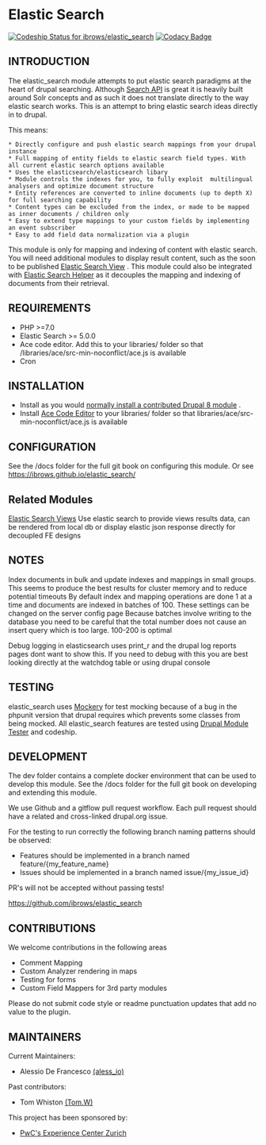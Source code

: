 # Elastic Search
[ ![Codeship Status for ibrows/elastic_search](https://app.codeship.com/projects/3ca0ef00-22a3-0135-eb40-52028c1190b7/status?branch=master)](https://app.codeship.com/projects/221747)
[ ![Codacy Badge](https://api.codacy.com/project/badge/Grade/d3396f1fe8104eac9a376952d37506a9)](https://www.codacy.com?utm_source=github.com&amp;utm_medium=referral&amp;utm_content=ibrows/elastic_search&amp;utm_campaign=Badge_Grade)


INTRODUCTION
------------

The elastic_search module attempts to put elastic search paradigms at the heart of drupal searching. Although [Search API](https://www.drupal.org/project/search_api) is great
it is heavily built around Solr concepts and as such it does not translate directly to the way elastic search works. This is an attempt to bring elastic search ideas directly in to drupal.

This means:

    * Directly configure and push elastic search mappings from your drupal instance
    * Full mapping of entity fields to elastic search field types. With all current elastic search options available
    * Uses the elasticsearch/elasticsearch libary
    * Module controls the indexes for you, to fully exploit  multilingual analysers and optimize document structure
    * Entity references are converted to inline documents (up to depth X) for full searching capability
    * Content types can be excluded from the index, or made to be mapped as inner documents / children only
    * Easy to extend type mappings to your custom fields by implementing an event subscriber
    * Easy to add field data normalization via a plugin

This module is only for mapping and indexing of content with elastic search. You will need additional modules to display result content, such as the soon to be published
[Elastic Search View](https://github.com/ibrows/elastic_search_view) .
This module could also be integrated with [Elastic Search Helper](https://www.drupal.org/project/elasticsearch_helper) as it decouples the mapping and indexing of documents from their retrieval.


REQUIREMENTS
------------

* PHP >=7.0
* Elastic Search >= 5.0.0
* Ace code editor. Add this to your libraries/ folder so that /libraries/ace/src-min-noconflict/ace.js is available
* Cron


INSTALLATION
------------

* Install as you would [normally install a contributed Drupal 8 module](https://drupal.org/documentation/install/modules-themes/modules-8) .
* Install [Ace Code Editor](https://ace.c9.io/) to your libraries/ folder so that libraries/ace/src-min-noconflict/ace.js is available


CONFIGURATION
-------------

See the /docs folder for the full git book on configuring this module.
Or see https://ibrows.github.io/elastic_search/


Related Modules
---------------

[Elastic Search Views](http://drupal.org/project/elastic_search_views)
Use elastic search to provide views results data, can be rendered from local db or display elastic json response directly for decoupled FE designs


NOTES
-----

Index documents in bulk and update indexes and mappings in small groups. This seems to produce the best results for cluster memory and to reduce potential timeouts
By default index and mapping operations are done 1 at a time and documents are indexed in batches of 100. These settings can be changed on the server config page
Because batches involve writing to the database you need to be careful that the total number does not cause an insert query which is too large. 100-200 is optimal

Debug logging in elasticsearch uses print_r and the drupal log reports pages dont want to show this. If you need to debug with this you are best looking directly at the watchdog table or using drupal console


TESTING
-------

elastic_search uses [Mockery](http://docs.mockery.io) for test mocking because of a bug in the phpunit version that drupal requires which prevents some classes from being mocked.
All elastic_search features are tested using [Drupal Module Tester](https://github.com/ibrows/drupal_module_tester) and codeship.


DEVELOPMENT
-----------

The dev folder contains a complete docker environment that can be used to develop this module.
See the /docs folder for the full git book on developing and extending this module.

We use Github and a gitflow pull request workflow.
Each pull request should have a related and cross-linked drupal.org issue.

For the testing to run correctly the following branch naming patterns should be observed:

- Features should be implemented in a branch named feature/{my_feature_name}
- Issues should be implemented in a branch named issue/{my_issue_id}

PR's will not be accepted without passing tests!

https://github.com/ibrows/elastic_search


CONTRIBUTIONS
-------------

We welcome contributions in the following areas

* Comment Mapping
* Custom Analyzer rendering in maps
* Testing for forms
* Custom Field Mappers for 3rd party modules

Please do not submit code style or readme punctuation updates that add no value to the plugin.


MAINTAINERS
-----------

Current Maintainers:

* Alessio De Francesco [(aless_io)](https://www.drupal.org/u/aless_io)

Past contributors:

* Tom Whiston [(Tom.W)](https://www.drupal.org/u/tomw-0)

This project has been sponsored by:

* [PwC's Experience Center Zurich](http://digital.pwc.ch/en/)

